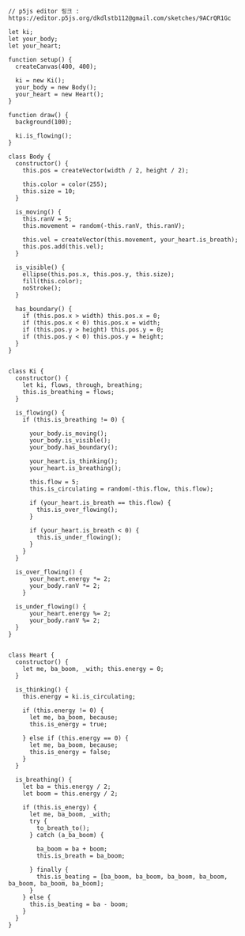     // p5js editor 링크 : https://editor.p5js.org/dkdlstb112@gmail.com/sketches/9ACrQR1Gc

    let ki;
    let your_body;
    let your_heart;

    function setup() {
      createCanvas(400, 400);

      ki = new Ki();
      your_body = new Body();
      your_heart = new Heart();
    }

    function draw() {
      background(100);

      ki.is_flowing();
    }

    class Body {
      constructor() {
        this.pos = createVector(width / 2, height / 2);

        this.color = color(255);
        this.size = 10;
      }

      is_moving() {
        this.ranV = 5;
        this.movement = random(-this.ranV, this.ranV);

        this.vel = createVector(this.movement, your_heart.is_breath);
        this.pos.add(this.vel);
      }

      is_visible() {
        ellipse(this.pos.x, this.pos.y, this.size);
        fill(this.color);
        noStroke();
      }

      has_boundary() {
        if (this.pos.x > width) this.pos.x = 0;
        if (this.pos.x < 0) this.pos.x = width;
        if (this.pos.y > height) this.pos.y = 0;
        if (this.pos.y < 0) this.pos.y = height;
      }
    }


    class Ki {
      constructor() {
        let ki, flows, through, breathing;
        this.is_breathing = flows;
      }

      is_flowing() {
        if (this.is_breathing != 0) {

          your_body.is_moving();
          your_body.is_visible();
          your_body.has_boundary();

          your_heart.is_thinking();
          your_heart.is_breathing();

          this.flow = 5;
          this.is_circulating = random(-this.flow, this.flow);

          if (your_heart.is_breath == this.flow) {
            this.is_over_flowing();
          }

          if (your_heart.is_breath < 0) {
            this.is_under_flowing();
          }
        }
      }

      is_over_flowing() {
          your_heart.energy *= 2;
          your_body.ranV *= 2;
        }

      is_under_flowing() {
          your_heart.energy %= 2;
          your_body.ranV %= 2;
      }
    }


    class Heart {
      constructor() {
        let me, ba_boom, _with; this.energy = 0;
      }

      is_thinking() {
        this.energy = ki.is_circulating;

        if (this.energy != 0) {
          let me, ba_boom, because;
          this.is_energy = true;

        } else if (this.energy == 0) {
          let me, ba_boom, because;
          this.is_energy = false;
        }
      }

      is_breathing() {
        let ba = this.energy / 2;
        let boom = this.energy / 2;

        if (this.is_energy) {
          let me, ba_boom, _with;
          try {
            to_breath_to();
          } catch (a_ba_boom) {

            ba_boom = ba + boom;
            this.is_breath = ba_boom;

          } finally {
            this.is_beating = [ba_boom, ba_boom, ba_boom, ba_boom, ba_boom, ba_boom, ba_boom];
          }
        } else {
          this.is_beating = ba - boom;
        }
      }
    }
